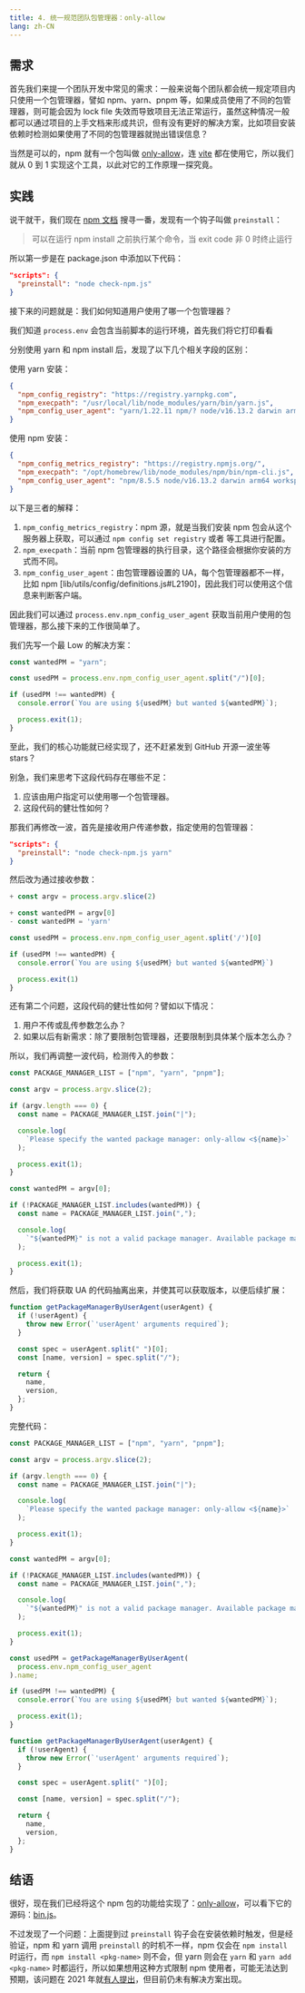 ```yaml
---
title: 4. 统一规范团队包管理器：only-allow
lang: zh-CN
---
```


## 需求

首先我们来提一个团队开发中常见的需求：一般来说每个团队都会统一规定项目内只使用一个包管理器，譬如 npm、yarn、pnpm 等，如果成员使用了不同的包管理器，则可能会因为 lock file 失效而导致项目无法正常运行，虽然这种情况一般都可以通过项目的上手文档来形成共识，但有没有更好的解决方案，比如项目安装依赖时检测如果使用了不同的包管理器就抛出错误信息？

当然是可以的，npm 就有一个包叫做 [only-allow](https://www.npmjs.com/package/only-allow)，连 [vite](https://github.com/vitejs/vite/blob/c7fc1d4a532eae7b519bd70c6eba701e23b0635a/package.json#L16) 都在使用它，所以我们就从 0 到 1 实现这个工具，以此对它的工作原理一探究竟。

## 实践

说干就干，我们现在 [npm 文档](https://docs.npmjs.com/cli/v8/using-npm/scripts/#life-cycle-operation-order) 搜寻一番，发现有一个钩子叫做 `preinstall`：

> 可以在运行 npm install 之前执行某个命令，当 exit code 非 0 时终止运行

所以第一步是在 package.json 中添加以下代码：

```json
"scripts": {
  "preinstall": "node check-npm.js"
}
```

接下来的问题就是：我们如何知道用户使用了哪一个包管理器？

我们知道 `process.env` 会包含当前脚本的运行环境，首先我们将它打印看看

分别使用 yarn 和 npm install 后，发现了以下几个相关字段的区别：

使用 yarn 安装：

```json
{
  "npm_config_registry": "https://registry.yarnpkg.com",
  "npm_execpath": "/usr/local/lib/node_modules/yarn/bin/yarn.js",
  "npm_config_user_agent": "yarn/1.22.11 npm/? node/v16.13.2 darwin arm64"
}
```

使用 npm 安装：

```json
{
  "npm_config_metrics_registry": "https://registry.npmjs.org/",
  "npm_execpath": "/opt/homebrew/lib/node_modules/npm/bin/npm-cli.js",
  "npm_config_user_agent": "npm/8.5.5 node/v16.13.2 darwin arm64 workspaces/false"
}
```

以下是三者的解释：

1. `npm_config_metrics_registry`：npm 源，就是当我们安装 npm 包会从这个服务器上获取，可以通过 `npm config set registry` 或者 等工具进行配置。
2. `npm_execpath`：当前 npm 包管理器的执行目录，这个路径会根据你安装的方式而不同。
3. `npm_config_user_agent`：由包管理器设置的 UA，每个包管理器都不一样，比如 npm [lib/utils/config/definitions.js#L2190]，因此我们可以使用这个信息来判断客户端。

因此我们可以通过 `process.env.npm_config_user_agent` 获取当前用户使用的包管理器，那么接下来的工作很简单了。

我们先写一个最 Low 的解决方案：

```js
const wantedPM = "yarn";

const usedPM = process.env.npm_config_user_agent.split("/")[0];

if (usedPM !== wantedPM) {
  console.error(`You are using ${usedPM} but wanted ${wantedPM}`);

  process.exit(1);
}
```

至此，我们的核心功能就已经实现了，还不赶紧发到 GitHub 开源一波坐等 stars？

别急，我们来思考下这段代码存在哪些不足：

1. 应该由用户指定可以使用哪一个包管理器。
2. 这段代码的健壮性如何？

那我们再修改一波，首先是接收用户传递参数，指定使用的包管理器：

```json
"scripts": {
  "preinstall": "node check-npm.js yarn"
}
```

然后改为通过接收参数：

```js
+ const argv = process.argv.slice(2)

+ const wantedPM = argv[0]
- const wantedPM = 'yarn'

const usedPM = process.env.npm_config_user_agent.split('/')[0]

if (usedPM !== wantedPM) {
  console.error(`You are using ${usedPM} but wanted ${wantedPM}`)

  process.exit(1)
}
```

还有第二个问题，这段代码的健壮性如何？譬如以下情况：

1. 用户不传或乱传参数怎么办？
2. 如果以后有新需求：除了要限制包管理器，还要限制到具体某个版本怎么办？

所以，我们再调整一波代码，检测传入的参数：

```js
const PACKAGE_MANAGER_LIST = ["npm", "yarn", "pnpm"];

const argv = process.argv.slice(2);

if (argv.length === 0) {
  const name = PACKAGE_MANAGER_LIST.join("|");

  console.log(
    `Please specify the wanted package manager: only-allow <${name}>`
  );

  process.exit(1);
}

const wantedPM = argv[0];

if (!PACKAGE_MANAGER_LIST.includes(wantedPM)) {
  const name = PACKAGE_MANAGER_LIST.join(",");

  console.log(
    `"${wantedPM}" is not a valid package manager. Available package managers are: ${name}.`
  );

  process.exit(1);
}
```

然后，我们将获取 UA 的代码抽离出来，并使其可以获取版本，以便后续扩展：

```js
function getPackageManagerByUserAgent(userAgent) {
  if (!userAgent) {
    throw new Error(`'userAgent' arguments required`);
  }

  const spec = userAgent.split(" ")[0];
  const [name, version] = spec.split("/");

  return {
    name,
    version,
  };
}
```

完整代码：

```js
const PACKAGE_MANAGER_LIST = ["npm", "yarn", "pnpm"];

const argv = process.argv.slice(2);

if (argv.length === 0) {
  const name = PACKAGE_MANAGER_LIST.join("|");

  console.log(
    `Please specify the wanted package manager: only-allow <${name}>`
  );

  process.exit(1);
}

const wantedPM = argv[0];

if (!PACKAGE_MANAGER_LIST.includes(wantedPM)) {
  const name = PACKAGE_MANAGER_LIST.join(",");

  console.log(
    `"${wantedPM}" is not a valid package manager. Available package managers are: ${name}.`
  );

  process.exit(1);
}

const usedPM = getPackageManagerByUserAgent(
  process.env.npm_config_user_agent
).name;

if (usedPM !== wantedPM) {
  console.error(`You are using ${usedPM} but wanted ${wantedPM}`);

  process.exit(1);
}

function getPackageManagerByUserAgent(userAgent) {
  if (!userAgent) {
    throw new Error(`'userAgent' arguments required`);
  }

  const spec = userAgent.split(" ")[0];

  const [name, version] = spec.split("/");

  return {
    name,
    version,
  };
}
```

## 结语

很好，现在我们已经将这个 npm 包的功能给实现了：[only-allow](https://www.npmjs.com/package/only-allow)，可以看下它的源码：[bin.js](https://github.com/pnpm/only-allow/blob/master/bin.js)。

不过发现了一个问题：上面提到过 `preinstall` 钩子会在安装依赖时触发，但是经验证，npm 和 yarn 调用 `preinstall` 的时机不一样，npm 仅会在 `npm install` 时运行，而 `npm install <pkg-name>` 则不会，但 yarn 则会在 `yarn` 和 `yarn add <pkg-name>` 时都运行，所以如果想用这种方式限制 npm 使用者，可能无法达到预期，该问题在 2021 年就[有人提出](https://github.com/npm/rfcs/issues/325)，但目前仍未有解决方案出现。
